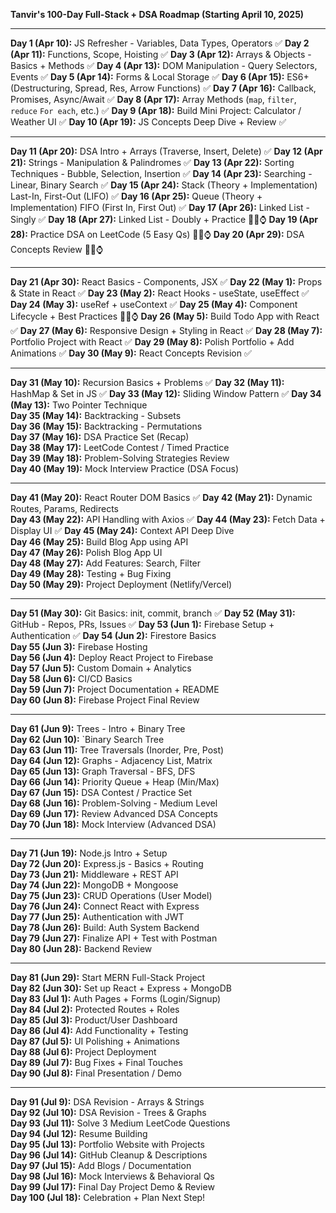 **Tanvir's 100-Day Full-Stack + DSA Roadmap (Starting April 10, 2025)**

---

**Day 1 (Apr 10):** JS Refresher - Variables, Data Types, Operators  ✅
**Day 2 (Apr 11):** Functions, Scope, Hoisting ✅
**Day 3 (Apr 12):** Arrays & Objects - Basics + Methods  ✅
**Day 4 (Apr 13):** DOM Manipulation - Query Selectors, Events  ✅
**Day 5 (Apr 14):** Forms & Local Storage  ✅
**Day 6 (Apr 15):** ES6+ (Destructuring, Spread, Res, Arrow Functions)  ✅
**Day 7 (Apr 16):** Callback, Promises, Async/Await ✅
**Day 8 (Apr 17):** Array Methods (`map`, `filter`, `reduce` `For each`, etc.) ✅ 
**Day 9 (Apr 18):** Build Mini Project: Calculator / Weather UI  ✅
**Day 10 (Apr 19):** JS Concepts Deep Dive + Review ✅

---

**Day 11 (Apr 20):** DSA Intro + Arrays (Traverse, Insert, Delete)  ✅
**Day 12 (Apr 21):** Strings - Manipulation & Palindromes  ✅
**Day 13 (Apr 22):** Sorting Techniques - Bubble, Selection, Insertion ✅
**Day 14 (Apr 23):** Searching - Linear, Binary Search  ✅
**Day 15 (Apr 24):** Stack (Theory + Implementation) Last-In, First-Out (LIFO) ✅
**Day 16 (Apr 25):** Queue (Theory + Implementation)  FIFO (First In, First Out) ✅
**Day 17 (Apr 26):** Linked List - Singly ✅
**Day 18 (Apr 27):** Linked List - Doubly + Practice  👀⏰⌚
**Day 19 (Apr 28):** Practice DSA on LeetCode (5 Easy Qs)  👀⏰⌚
**Day 20 (Apr 29):** DSA Concepts Review  👀⏰⌚

---

**Day 21 (Apr 30):** React Basics - Components, JSX  ✅
**Day 22 (May 1):** Props & State in React  ✅
**Day 23 (May 2):** React Hooks - useState, useEffect ✅ 
**Day 24 (May 3):** useRef + useContext  ✅
**Day 25 (May 4):** Component Lifecycle + Best Practices  👀⏰⌚
**Day 26 (May 5):** Build Todo App with React  ✅
**Day 27 (May 6):** Responsive Design + Styling in React ✅ 
**Day 28 (May 7):** Portfolio Project with React  ✅
**Day 29 (May 8):** Polish Portfolio + Add Animations  ✅
**Day 30 (May 9):** React Concepts Revision ✅

---
 
**Day 31 (May 10):** Recursion Basics + Problems  ✅
**Day 32 (May 11):** HashMap & Set in JS  ✅
**Day 33 (May 12):** Sliding Window Pattern  ✅
**Day 34 (May 13):** Two Pointer Technique  
**Day 35 (May 14):** Backtracking - Subsets  
**Day 36 (May 15):** Backtracking - Permutations  
**Day 37 (May 16):** DSA Practice Set (Recap)  
**Day 38 (May 17):** LeetCode Contest / Timed Practice  
**Day 39 (May 18):** Problem-Solving Strategies Review  
**Day 40 (May 19):** Mock Interview Practice (DSA Focus)

---

**Day 41 (May 20):** React Router DOM Basics  ✅
**Day 42 (May 21):** Dynamic Routes, Params, Redirects  
**Day 43 (May 22):** API Handling with Axios  ✅
**Day 44 (May 23):** Fetch Data + Display UI  ✅
**Day 45 (May 24):** Context API Deep Dive  
**Day 46 (May 25):** Build Blog App using API  
**Day 47 (May 26):** Polish Blog App UI  
**Day 48 (May 27):** Add Features: Search, Filter  
**Day 49 (May 28):** Testing + Bug Fixing  
**Day 50 (May 29):** Project Deployment (Netlify/Vercel)

---

**Day 51 (May 30):** Git Basics: init, commit, branch  ✅
**Day 52 (May 31):** GitHub - Repos, PRs, Issues  ✅
**Day 53 (Jun 1):** Firebase Setup + Authentication  ✅
**Day 54 (Jun 2):** Firestore Basics  
**Day 55 (Jun 3):** Firebase Hosting  
**Day 56 (Jun 4):** Deploy React Project to Firebase  
**Day 57 (Jun 5):** Custom Domain + Analytics  
**Day 58 (Jun 6):** CI/CD Basics  
**Day 59 (Jun 7):** Project Documentation + README  
**Day 60 (Jun 8):** Firebase Project Final Review

---

**Day 61 (Jun 9):** Trees - Intro + Binary Tree  
**Day 62 (Jun 10):** `Binary Search Tree  
**Day 63 (Jun 11):** Tree Traversals (Inorder, Pre, Post)  
**Day 64 (Jun 12):** Graphs - Adjacency List, Matrix  
**Day 65 (Jun 13):** Graph Traversal - BFS, DFS  
**Day 66 (Jun 14):** Priority Queue + Heap (Min/Max)  
**Day 67 (Jun 15):** DSA Contest / Practice Set  
**Day 68 (Jun 16):** Problem-Solving - Medium Level  
**Day 69 (Jun 17):** Review Advanced DSA Concepts  
**Day 70 (Jun 18):** Mock Interview (Advanced DSA)

---

**Day 71 (Jun 19):** Node.js Intro + Setup  
**Day 72 (Jun 20):** Express.js - Basics + Routing  
**Day 73 (Jun 21):** Middleware + REST API  
**Day 74 (Jun 22):** MongoDB + Mongoose  
**Day 75 (Jun 23):** CRUD Operations (User Model)  
**Day 76 (Jun 24):** Connect React with Express  
**Day 77 (Jun 25):** Authentication with JWT  
**Day 78 (Jun 26):** Build: Auth System Backend  
**Day 79 (Jun 27):** Finalize API + Test with Postman  
**Day 80 (Jun 28):** Backend Review

---

**Day 81 (Jun 29):** Start MERN Full-Stack Project  
**Day 82 (Jun 30):** Set up React + Express + MongoDB  
**Day 83 (Jul 1):** Auth Pages + Forms (Login/Signup)  
**Day 84 (Jul 2):** Protected Routes + Roles  
**Day 85 (Jul 3):** Product/User Dashboard  
**Day 86 (Jul 4):** Add Functionality + Testing  
**Day 87 (Jul 5):** UI Polishing + Animations  
**Day 88 (Jul 6):** Project Deployment  
**Day 89 (Jul 7):** Bug Fixes + Final Touches  
**Day 90 (Jul 8):** Final Presentation / Demo

---

**Day 91 (Jul 9):** DSA Revision - Arrays & Strings  
**Day 92 (Jul 10):** DSA Revision - Trees & Graphs  
**Day 93 (Jul 11):** Solve 3 Medium LeetCode Questions  
**Day 94 (Jul 12):** Resume Building  
**Day 95 (Jul 13):** Portfolio Website with Projects  
**Day 96 (Jul 14):** GitHub Cleanup & Descriptions  
**Day 97 (Jul 15):** Add Blogs / Documentation  
**Day 98 (Jul 16):** Mock Interviews & Behavioral Qs  
**Day 99 (Jul 17):** Final Day Project Demo & Review  
**Day 100 (Jul 18):** Celebration + Plan Next Step!
